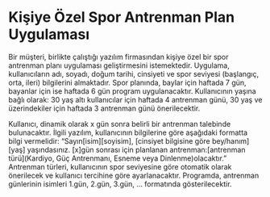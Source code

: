 # Kişiye Özel Spor Antrenman Plan Uygulaması
Bir müşteri, birlikte çalıştığı yazılım firmasından kişiye özel bir spor antrenman planı uygulaması
geliştirmesini istemektedir.
Uygulama, kullanıcıların adı, soyadı, doğum tarihi, cinsiyeti ve spor seviyesi (başlangıç, orta, ileri)
bilgilerini almaktadır.
Spor planında, baylar için haftada 7 gün, bayanlar için ise haftada 6 gün program uygulanacaktır.
Kullanıcının yaşına bağlı olarak:
30 yaş altı kullanıcılar için haftada 4 antrenman günü,
30 yaş ve üzerindekiler için haftada 3 antrenman günü önerilecektir.

Kullanıcı, dinamik olarak x gün sonra belirli bir antrenman talebinde bulunacaktır. İlgili yazılım,
kullanıcının bilgilerine göre aşağıdaki formatta bilgi vermelidir:
“Sayın[isim][soyisim], [cinsiyet bilgisine göre bey/hanım][yaş] yaşındasınız. [x]gün
sonrası için planlanan antrenman:[antrenman türü](Kardiyo, Güç Antrenmanı, Esneme veya Dinlenme)olacaktır.”
Antrenman türleri, kullanıcının spor seviyesine göre otomatik olarak önerilecek ve kullanıcı tercihine göre
ayarlanacaktır.
Programda, antrenman günlerinin isimleri 1.gün, 2.gün, 3.gün, ... formatında gösterilecektir.
